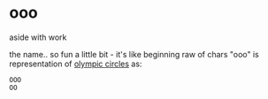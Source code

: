 # ooo
aside with work 

the name.. so fun a little bit - it's like beginning raw of chars "ooo" is representation of [olympic circles](https://www.google.com/search?q=olympic+circles) as: 

``` 
OOO
OO
```
